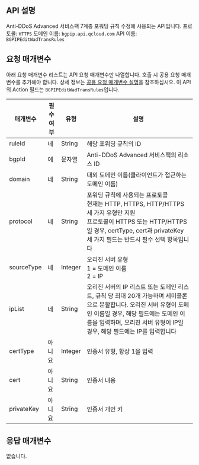 

## API 설명
Anti-DDoS Advanced 서비스팩 7계층 포워딩 규칙 수정에 사용되는 API입니다.
프로토콜: `HTTPS`
도메인 이름: `bgpip.api.qcloud.com`
API 이름: `BGPIPEditWadTransRules`

## 요청 매개변수
아래 요청 매개변수 리스트는 API 요청 매개변수만 나열합니다. 호출 시 공용 요청 매개변수를 추가해야 합니다. 상세 정보는 [공용 요청 매개변수 설명](https://cloud.tencent.com/document/product/1014/31224)을 참조하십시오. 이 API의 Action 필드는 `BGPIPEditWadTransRules`입니다.

| 매개변수 | 필수 여부 | 유형 | 설명 |
|---------|---------|---------|---------|
| ruleId | 네 | String | 해당 포워딩 규칙의 ID |
| bgpId | 예 | 문자열 | Anti-DDoS Advanced 서비스팩의 리소스 ID |
| domain | 네 | String | 대외 도메인 이름(클라이언트가 접근하는 도메인 이름) |
| protocol | 네 | String | 포워딩 규칙에 사용되는 프로토콜</br>현재는 HTTP, HTTPS, HTTP/HTTPS 세 가지 유형만 지원</br>프로토콜이 HTTPS 또는 HTTP/HTTPS일 경우, certType, cert과 privateKey 세 가지 필드는 반드시 필수 선택 항목입니다 |
| sourceType | 네 | Integer | 오리진 서버 유형</br>1 = 도메인 이름</br>2 = IP |
| ipList | 네 | String | 오리진 서버의 IP 리스트 또는 도메인 리스트, 규칙 당 최대 20개 가능하며 세미콜론으로 분할합니다. 오리진 서버 유형이 도메인 이름일 경우, 해당 필드에는 도메인 이름을 입력하며, 오리진 서버 유형이 IP일 경우, 해당 필드에는 IP를 입력합니다|
| certType | 아니요 | Integer | 인증서 유형, 항상 1을 입력  |
| cert | 아니요 | String | 인증서 내용 |
| privateKey | 아니요 | String | 인증서 개인 키 |

## 응답 매개변수
없습니다.

